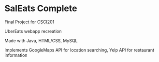 # SalEats Complete
Final Project for CSCI201

UberEats webapp recreation

Made with Java, HTML/CSS, MySQL

Implements GoogleMaps API for location searching, Yelp API for restaurant information
